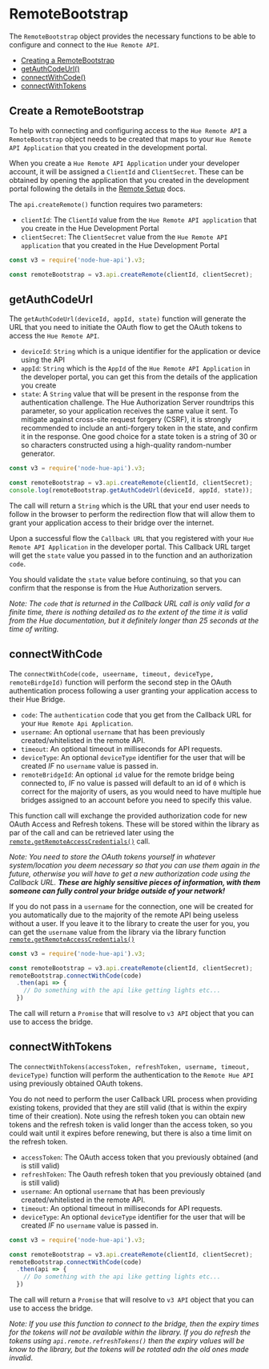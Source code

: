 # RemoteBootstrap

The `RemoteBootstrap` object provides the necessary functions to be able to configure and connect to the `Hue Remote API`.

* [Creating a RemoteBootstrap](#create-a-remotebootstrap)
* [getAuthCodeUrl()](#getauthcodeurl)
* [connectWithCode()](#connectwithcode)
* [connectWithTokens](#connectwithtokens)


## Create a RemoteBootstrap
To help with connecting and configuring access to the `Hue Remote API` a `RemoteBootstrap` object needs to be created 
that maps to your `Hue Remote API Application` that you created in the development portal.

When you create a `Hue Remote API Application` under your developer account, it will be assigned a `ClientId` and 
`ClientSecret`. These can be obtained by opening the application that you created in the development portal following
the details in the [Remote Setup](remoteSetup.md) docs.


The `api.createRemote()` function requires two parameters:

* `clientId`: The `ClientId` value from the `Hue Remote API application` that you create in the Hue Development Portal
* `clientSecret`: The `ClientSecret` value from the `Hue Remote API application` that you created in the Hue Development Portal

```js
const v3 = require('node-hue-api').v3;

const remoteBootstrap = v3.api.createRemote(clientId, clientSecret);
```


## getAuthCodeUrl
The `getAuthCodeUrl(deviceId, appId, state)` function will generate the URL that you need to initiate the OAuth flow to
get the OAuth tokens to access the `Hue Remote API`.

* `deviceId`: `String` which is a unique identifier for the application or device using the API
* `appId`: `String` which is the `AppId` of the `Hue Remote API Application` in the developer portal, you can get this 
    from the details of the application you create
* `state`: A `String` value that will be present in the response from the authentication challenge. The Hue 
    Authorization Server roundtrips this parameter, so your application receives the same value it sent.
    To mitigate against cross-site request forgery (CSRF), it is strongly recommended to include an anti-forgery
    token in the state, and confirm it in the response. One good choice for a state token is a string of 30 or so
    characters constructed using a high-quality random-number generator.
    
```js
const v3 = require('node-hue-api').v3;

const remoteBootstrap = v3.api.createRemote(clientId, clientSecret);
console.log(remoteBootstrap.getAuthCodeUrl(deviceId, appId, state));
```

The call will return a `String` which is the URL that your end user needs to follow in the browser to perform the 
redirection flow that will allow them to grant your application access to their bridge over the internet.

Upon a successful flow the `Callback URL` that you registered with your `Hue Remote API Application` in the developer 
portal. This Callback URL target will get the `state` value you passed in to the function and an authorization `code`.

You should validate the `state` value before continuing, so that you can confirm that the response is from the Hue 
Authorization servers.

*Note: The `code` that is returned in the Callback URL call is only valid for a finite time, there is nothing detailed 
as to the extent of the time it is valid from the Hue documentation, but it definitely longer than 25 seconds at the 
time of writing.*


## connectWithCode
The `connectWithCode(code, useername, timeout, deviceType, remoteBirdgeId)` function will perform the second step in the 
OAuth authentication process following a user granting your application access to their Hue Bridge.  

* `code`: The `authentication` code that you get from the Callback URL for your `Hue Remote Api Application`.
* `username`: An optional `username` that has been previously created/whitelisted in the remote API.
* `timeout`: An optional timeout in milliseconds for API requests.
* `deviceType`: An optional `deviceType` identifier for the user that will be created _IF_ no `username` value is passed 
    in.
* `remoteBridgeId`: An optional `id` value for the remote bridge being connected to, _IF_ no value is passed will 
    default to an id of `0` which is correct for the majority of users, as you would need to have multiple hue bridges 
    assigned to an account before you need to specify this value. 

This function call will exchange the provided authorization code for new OAuth Access and Refresh tokens. These will be 
stored within the library as par of the call and can be retrieved later using the [`remote.getRemoteAccessCredentials()`](remote.md#getremoteaccesscredentials)
call.

_Note: You need to store the OAuth tokens yourself in whatever system/location you deem necessary so that you can use 
them again in the future, otherwise you will have to get a new authorization code using the Callback URL. **These are 
highly sensitive pieces of information, with them someone can fully control your bridge outside of your network!**_ 

If you do not pass in a `username` for the connection, one will be created for you automatically due to the majority of
the remote API being useless without a user. If you leave it to the library to create the user for you, you can get the 
`username` value from the library via the library function [`remote.getRemoteAccessCredentials()`](remote.md#getremoteaccesscredentials)

```js
const v3 = require('node-hue-api').v3;

const remoteBootstrap = v3.api.createRemote(clientId, clientSecret);
remoteBootstrap.connectWithCode(code)
  .then(api => {
    // Do something with the api like getting lights etc... 
  })
```

The call will return a `Promise` that will resolve to `v3 API` object that you can use to access the bridge.


## connectWithTokens
The `connectWithTokens(accessToken, refreshToken, username, timeout, deviceType)` function will perform the 
authentication to the `Remote Hue API` using previously obtained OAuth tokens.

You do not need to perform the user Callback URL process when providing existing tokens, provided that they are 
still valid (that is within the expiry time of their creation). Note using the refresh token you can obtain new tokens 
and the refresh token is valid longer than the access token, so you could wait until it expires before renewing, but 
there is also a time limit on the refresh token.

* `accessToken`: The OAuth access token that you previously obtained (and is still valid)
* `refreshToken`: The Oauth refresh token that you previously obtained (and is still valid)
* `username`: An optional `username` that has been previously created/whitelisted in the remote API.
* `timeout`: An optional timeout in milliseconds for API requests.
* `deviceType`: An optional `deviceType` identifier for the user that will be created _IF_ no `username` value is passed 
    in.
    
```js
const v3 = require('node-hue-api').v3;

const remoteBootstrap = v3.api.createRemote(clientId, clientSecret);
remoteBootstrap.connectWithCode(code)
  .then(api => {
    // Do something with the api like getting lights etc... 
  })
```

The call will return a `Promise` that will resolve to `v3 API` object that you can use to access the bridge.

_Note: If you use this function to connect to the bridge, then the expiry times for the tokens will not be available 
within the library. If you do refresh the tokens using `api.remote.refreshTokens()` then the expiry values will be know 
to the library, but the tokens will be rotated adn the old ones made invalid_.

